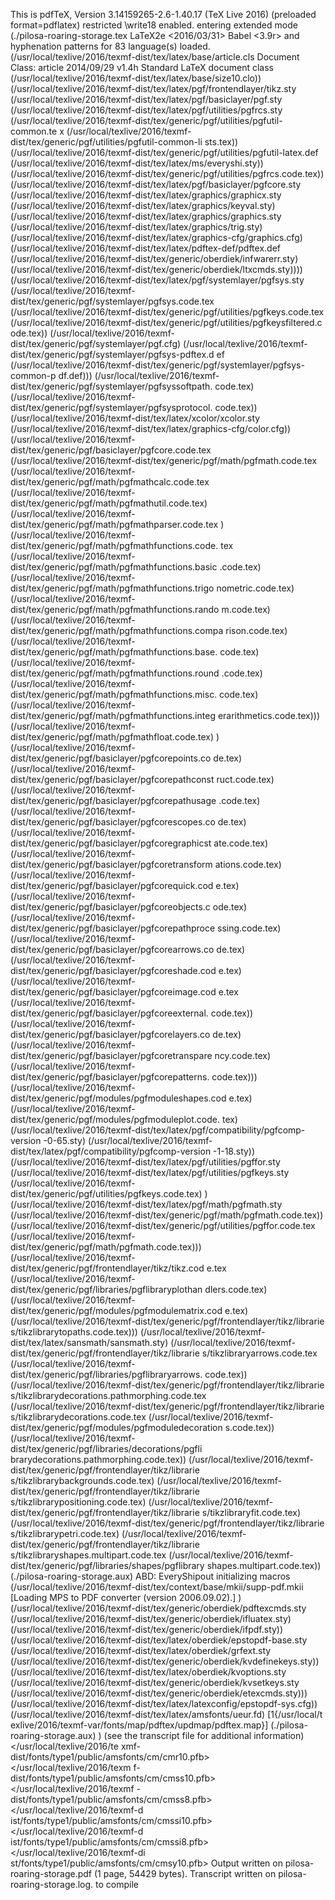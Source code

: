 This is pdfTeX, Version 3.14159265-2.6-1.40.17 (TeX Live 2016) (preloaded format=pdflatex)
 restricted \write18 enabled.
entering extended mode
(./pilosa-roaring-storage.tex
LaTeX2e <2016/03/31>
Babel <3.9r> and hyphenation patterns for 83 language(s) loaded.
(/usr/local/texlive/2016/texmf-dist/tex/latex/base/article.cls
Document Class: article 2014/09/29 v1.4h Standard LaTeX document class
(/usr/local/texlive/2016/texmf-dist/tex/latex/base/size10.clo))
(/usr/local/texlive/2016/texmf-dist/tex/latex/pgf/frontendlayer/tikz.sty
(/usr/local/texlive/2016/texmf-dist/tex/latex/pgf/basiclayer/pgf.sty
(/usr/local/texlive/2016/texmf-dist/tex/latex/pgf/utilities/pgfrcs.sty
(/usr/local/texlive/2016/texmf-dist/tex/generic/pgf/utilities/pgfutil-common.te
x
(/usr/local/texlive/2016/texmf-dist/tex/generic/pgf/utilities/pgfutil-common-li
sts.tex))
(/usr/local/texlive/2016/texmf-dist/tex/generic/pgf/utilities/pgfutil-latex.def
(/usr/local/texlive/2016/texmf-dist/tex/latex/ms/everyshi.sty))
(/usr/local/texlive/2016/texmf-dist/tex/generic/pgf/utilities/pgfrcs.code.tex))
(/usr/local/texlive/2016/texmf-dist/tex/latex/pgf/basiclayer/pgfcore.sty
(/usr/local/texlive/2016/texmf-dist/tex/latex/graphics/graphicx.sty
(/usr/local/texlive/2016/texmf-dist/tex/latex/graphics/keyval.sty)
(/usr/local/texlive/2016/texmf-dist/tex/latex/graphics/graphics.sty
(/usr/local/texlive/2016/texmf-dist/tex/latex/graphics/trig.sty)
(/usr/local/texlive/2016/texmf-dist/tex/latex/graphics-cfg/graphics.cfg)
(/usr/local/texlive/2016/texmf-dist/tex/latex/pdftex-def/pdftex.def
(/usr/local/texlive/2016/texmf-dist/tex/generic/oberdiek/infwarerr.sty)
(/usr/local/texlive/2016/texmf-dist/tex/generic/oberdiek/ltxcmds.sty))))
(/usr/local/texlive/2016/texmf-dist/tex/latex/pgf/systemlayer/pgfsys.sty
(/usr/local/texlive/2016/texmf-dist/tex/generic/pgf/systemlayer/pgfsys.code.tex
(/usr/local/texlive/2016/texmf-dist/tex/generic/pgf/utilities/pgfkeys.code.tex
(/usr/local/texlive/2016/texmf-dist/tex/generic/pgf/utilities/pgfkeysfiltered.c
ode.tex))
(/usr/local/texlive/2016/texmf-dist/tex/generic/pgf/systemlayer/pgf.cfg)
(/usr/local/texlive/2016/texmf-dist/tex/generic/pgf/systemlayer/pgfsys-pdftex.d
ef
(/usr/local/texlive/2016/texmf-dist/tex/generic/pgf/systemlayer/pgfsys-common-p
df.def)))
(/usr/local/texlive/2016/texmf-dist/tex/generic/pgf/systemlayer/pgfsyssoftpath.
code.tex)
(/usr/local/texlive/2016/texmf-dist/tex/generic/pgf/systemlayer/pgfsysprotocol.
code.tex)) (/usr/local/texlive/2016/texmf-dist/tex/latex/xcolor/xcolor.sty
(/usr/local/texlive/2016/texmf-dist/tex/latex/graphics-cfg/color.cfg))
(/usr/local/texlive/2016/texmf-dist/tex/generic/pgf/basiclayer/pgfcore.code.tex
(/usr/local/texlive/2016/texmf-dist/tex/generic/pgf/math/pgfmath.code.tex
(/usr/local/texlive/2016/texmf-dist/tex/generic/pgf/math/pgfmathcalc.code.tex
(/usr/local/texlive/2016/texmf-dist/tex/generic/pgf/math/pgfmathutil.code.tex)
(/usr/local/texlive/2016/texmf-dist/tex/generic/pgf/math/pgfmathparser.code.tex
)
(/usr/local/texlive/2016/texmf-dist/tex/generic/pgf/math/pgfmathfunctions.code.
tex
(/usr/local/texlive/2016/texmf-dist/tex/generic/pgf/math/pgfmathfunctions.basic
.code.tex)
(/usr/local/texlive/2016/texmf-dist/tex/generic/pgf/math/pgfmathfunctions.trigo
nometric.code.tex)
(/usr/local/texlive/2016/texmf-dist/tex/generic/pgf/math/pgfmathfunctions.rando
m.code.tex)
(/usr/local/texlive/2016/texmf-dist/tex/generic/pgf/math/pgfmathfunctions.compa
rison.code.tex)
(/usr/local/texlive/2016/texmf-dist/tex/generic/pgf/math/pgfmathfunctions.base.
code.tex)
(/usr/local/texlive/2016/texmf-dist/tex/generic/pgf/math/pgfmathfunctions.round
.code.tex)
(/usr/local/texlive/2016/texmf-dist/tex/generic/pgf/math/pgfmathfunctions.misc.
code.tex)
(/usr/local/texlive/2016/texmf-dist/tex/generic/pgf/math/pgfmathfunctions.integ
erarithmetics.code.tex)))
(/usr/local/texlive/2016/texmf-dist/tex/generic/pgf/math/pgfmathfloat.code.tex)
)
(/usr/local/texlive/2016/texmf-dist/tex/generic/pgf/basiclayer/pgfcorepoints.co
de.tex)
(/usr/local/texlive/2016/texmf-dist/tex/generic/pgf/basiclayer/pgfcorepathconst
ruct.code.tex)
(/usr/local/texlive/2016/texmf-dist/tex/generic/pgf/basiclayer/pgfcorepathusage
.code.tex)
(/usr/local/texlive/2016/texmf-dist/tex/generic/pgf/basiclayer/pgfcorescopes.co
de.tex)
(/usr/local/texlive/2016/texmf-dist/tex/generic/pgf/basiclayer/pgfcoregraphicst
ate.code.tex)
(/usr/local/texlive/2016/texmf-dist/tex/generic/pgf/basiclayer/pgfcoretransform
ations.code.tex)
(/usr/local/texlive/2016/texmf-dist/tex/generic/pgf/basiclayer/pgfcorequick.cod
e.tex)
(/usr/local/texlive/2016/texmf-dist/tex/generic/pgf/basiclayer/pgfcoreobjects.c
ode.tex)
(/usr/local/texlive/2016/texmf-dist/tex/generic/pgf/basiclayer/pgfcorepathproce
ssing.code.tex)
(/usr/local/texlive/2016/texmf-dist/tex/generic/pgf/basiclayer/pgfcorearrows.co
de.tex)
(/usr/local/texlive/2016/texmf-dist/tex/generic/pgf/basiclayer/pgfcoreshade.cod
e.tex)
(/usr/local/texlive/2016/texmf-dist/tex/generic/pgf/basiclayer/pgfcoreimage.cod
e.tex
(/usr/local/texlive/2016/texmf-dist/tex/generic/pgf/basiclayer/pgfcoreexternal.
code.tex))
(/usr/local/texlive/2016/texmf-dist/tex/generic/pgf/basiclayer/pgfcorelayers.co
de.tex)
(/usr/local/texlive/2016/texmf-dist/tex/generic/pgf/basiclayer/pgfcoretranspare
ncy.code.tex)
(/usr/local/texlive/2016/texmf-dist/tex/generic/pgf/basiclayer/pgfcorepatterns.
code.tex)))
(/usr/local/texlive/2016/texmf-dist/tex/generic/pgf/modules/pgfmoduleshapes.cod
e.tex)
(/usr/local/texlive/2016/texmf-dist/tex/generic/pgf/modules/pgfmoduleplot.code.
tex)
(/usr/local/texlive/2016/texmf-dist/tex/latex/pgf/compatibility/pgfcomp-version
-0-65.sty)
(/usr/local/texlive/2016/texmf-dist/tex/latex/pgf/compatibility/pgfcomp-version
-1-18.sty))
(/usr/local/texlive/2016/texmf-dist/tex/latex/pgf/utilities/pgffor.sty
(/usr/local/texlive/2016/texmf-dist/tex/latex/pgf/utilities/pgfkeys.sty
(/usr/local/texlive/2016/texmf-dist/tex/generic/pgf/utilities/pgfkeys.code.tex)
) (/usr/local/texlive/2016/texmf-dist/tex/latex/pgf/math/pgfmath.sty
(/usr/local/texlive/2016/texmf-dist/tex/generic/pgf/math/pgfmath.code.tex))
(/usr/local/texlive/2016/texmf-dist/tex/generic/pgf/utilities/pgffor.code.tex
(/usr/local/texlive/2016/texmf-dist/tex/generic/pgf/math/pgfmath.code.tex)))
(/usr/local/texlive/2016/texmf-dist/tex/generic/pgf/frontendlayer/tikz/tikz.cod
e.tex
(/usr/local/texlive/2016/texmf-dist/tex/generic/pgf/libraries/pgflibraryplothan
dlers.code.tex)
(/usr/local/texlive/2016/texmf-dist/tex/generic/pgf/modules/pgfmodulematrix.cod
e.tex)
(/usr/local/texlive/2016/texmf-dist/tex/generic/pgf/frontendlayer/tikz/librarie
s/tikzlibrarytopaths.code.tex)))
(/usr/local/texlive/2016/texmf-dist/tex/latex/sansmath/sansmath.sty)
(/usr/local/texlive/2016/texmf-dist/tex/generic/pgf/frontendlayer/tikz/librarie
s/tikzlibraryarrows.code.tex
(/usr/local/texlive/2016/texmf-dist/tex/generic/pgf/libraries/pgflibraryarrows.
code.tex))
(/usr/local/texlive/2016/texmf-dist/tex/generic/pgf/frontendlayer/tikz/librarie
s/tikzlibrarydecorations.pathmorphing.code.tex
(/usr/local/texlive/2016/texmf-dist/tex/generic/pgf/frontendlayer/tikz/librarie
s/tikzlibrarydecorations.code.tex
(/usr/local/texlive/2016/texmf-dist/tex/generic/pgf/modules/pgfmoduledecoration
s.code.tex))
(/usr/local/texlive/2016/texmf-dist/tex/generic/pgf/libraries/decorations/pgfli
brarydecorations.pathmorphing.code.tex))
(/usr/local/texlive/2016/texmf-dist/tex/generic/pgf/frontendlayer/tikz/librarie
s/tikzlibrarybackgrounds.code.tex)
(/usr/local/texlive/2016/texmf-dist/tex/generic/pgf/frontendlayer/tikz/librarie
s/tikzlibrarypositioning.code.tex)
(/usr/local/texlive/2016/texmf-dist/tex/generic/pgf/frontendlayer/tikz/librarie
s/tikzlibraryfit.code.tex)
(/usr/local/texlive/2016/texmf-dist/tex/generic/pgf/frontendlayer/tikz/librarie
s/tikzlibrarypetri.code.tex)
(/usr/local/texlive/2016/texmf-dist/tex/generic/pgf/frontendlayer/tikz/librarie
s/tikzlibraryshapes.multipart.code.tex
(/usr/local/texlive/2016/texmf-dist/tex/generic/pgf/libraries/shapes/pgflibrary
shapes.multipart.code.tex)) (./pilosa-roaring-storage.aux)
ABD: EveryShipout initializing macros
(/usr/local/texlive/2016/texmf-dist/tex/context/base/mkii/supp-pdf.mkii
[Loading MPS to PDF converter (version 2006.09.02).]
) (/usr/local/texlive/2016/texmf-dist/tex/generic/oberdiek/pdftexcmds.sty
(/usr/local/texlive/2016/texmf-dist/tex/generic/oberdiek/ifluatex.sty)
(/usr/local/texlive/2016/texmf-dist/tex/generic/oberdiek/ifpdf.sty))
(/usr/local/texlive/2016/texmf-dist/tex/latex/oberdiek/epstopdf-base.sty
(/usr/local/texlive/2016/texmf-dist/tex/latex/oberdiek/grfext.sty
(/usr/local/texlive/2016/texmf-dist/tex/generic/oberdiek/kvdefinekeys.sty))
(/usr/local/texlive/2016/texmf-dist/tex/latex/oberdiek/kvoptions.sty
(/usr/local/texlive/2016/texmf-dist/tex/generic/oberdiek/kvsetkeys.sty
(/usr/local/texlive/2016/texmf-dist/tex/generic/oberdiek/etexcmds.sty)))
(/usr/local/texlive/2016/texmf-dist/tex/latex/latexconfig/epstopdf-sys.cfg))
(/usr/local/texlive/2016/texmf-dist/tex/latex/amsfonts/ueur.fd) [1{/usr/local/t
exlive/2016/texmf-var/fonts/map/pdftex/updmap/pdftex.map}]
(./pilosa-roaring-storage.aux) )
(see the transcript file for additional information)</usr/local/texlive/2016/te
xmf-dist/fonts/type1/public/amsfonts/cm/cmr10.pfb></usr/local/texlive/2016/texm
f-dist/fonts/type1/public/amsfonts/cm/cmss10.pfb></usr/local/texlive/2016/texmf
-dist/fonts/type1/public/amsfonts/cm/cmss8.pfb></usr/local/texlive/2016/texmf-d
ist/fonts/type1/public/amsfonts/cm/cmssi10.pfb></usr/local/texlive/2016/texmf-d
ist/fonts/type1/public/amsfonts/cm/cmssi8.pfb></usr/local/texlive/2016/texmf-di
st/fonts/type1/public/amsfonts/cm/cmsy10.pfb>
Output written on pilosa-roaring-storage.pdf (1 page, 54429 bytes).
Transcript written on pilosa-roaring-storage.log. to compile

